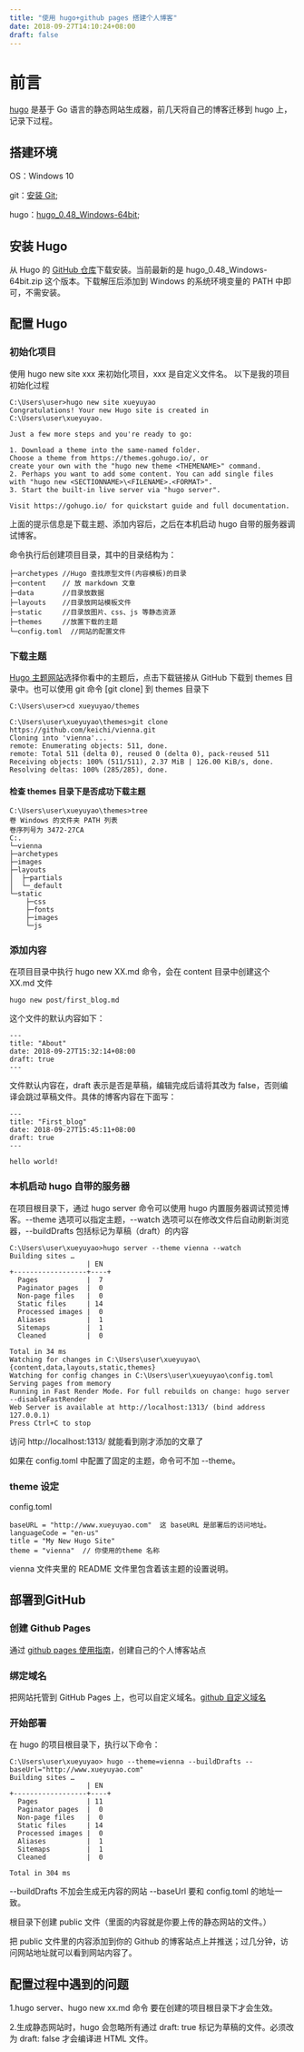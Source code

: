 ```yaml
---
title: "使用 hugo+github pages 搭建个人博客"
date: 2018-09-27T14:10:24+08:00
draft: false
---
```


# 前言

[hugo](https://gohugo.io) 是基于 Go 语言的静态网站生成器，前几天将自己的博客迁移到 hugo 上，记录下过程。

## 搭建环境

OS：Windows 10

git：[安装 Git](https://git-scm.com/downloads/);

hugo：[hugo_0.48_Windows-64bit](https://github.com/gohugoio/hugo/releases);

## 安装 Hugo

从 Hugo 的 [GitHub 仓库]((https://github.com/gohugoio/hugo/releases))下载安装。当前最新的是 hugo_0.48_Windows-64bit.zip 这个版本。下载解压后添加到 Windows 的系统环境变量的 PATH 中即可，不需安装。

## 配置 Hugo

### 初始化项目

使用 hugo new site xxx 来初始化项目，xxx 是自定义文件名。
以下是我的项目初始化过程

    C:\Users\user>hugo new site xueyuyao
    Congratulations! Your new Hugo site is created in C:\Users\user\xueyuyao.

    Just a few more steps and you're ready to go:

    1. Download a theme into the same-named folder.
    Choose a theme from https://themes.gohugo.io/, or
    create your own with the "hugo new theme <THEMENAME>" command.
    2. Perhaps you want to add some content. You can add single files
    with "hugo new <SECTIONNAME>\<FILENAME>.<FORMAT>".
    3. Start the built-in live server via "hugo server".

    Visit https://gohugo.io/ for quickstart guide and full documentation.

上面的提示信息是下载主题、添加内容后，之后在本机启动 hugo 自带的服务器调试博客。

命令执行后创建项目目录，其中的目录结构为：

    ├─archetypes //Hugo 查找原型文件(内容模板)的目录
    ├─content    // 放 markdown 文章
    ├─data       //目录放数据
    ├─layouts    //目录放网站模板文件
    ├─static     //目录放图片、css、js 等静态资源
    ├─themes     //放置下载的主题
    └─config.toml  //网站的配置文件

### 下载主题

[Hugo 主题网站](https://themes.gohugo.io/)选择你看中的主题后，点击下载链接从 GitHub 下载到 themes 目录中。也可以使用 git 命令 [git clone] 到 themes 目录下

    C:\Users\user>cd xueyuyao/themes

    C:\Users\user\xueyuyao\themes>git clone https://github.com/keichi/vienna.git
    Cloning into 'vienna'...
    remote: Enumerating objects: 511, done.
    remote: Total 511 (delta 0), reused 0 (delta 0), pack-reused 511
    Receiving objects: 100% (511/511), 2.37 MiB | 126.00 KiB/s, done.
    Resolving deltas: 100% (285/285), done.

#### 检查 themes 目录下是否成功下载主题

    C:\Users\user\xueyuyao\themes>tree
    卷 Windows 的文件夹 PATH 列表
    卷序列号为 3472-27CA
    C:.
    └─vienna
    ├─archetypes
    ├─images
    ├─layouts
    │  ├─partials
    │  └─_default
    └─static
        ├─css
        ├─fonts
        ├─images
        └─js

### 添加内容

在项目目录中执行 hugo new XX.md 命令，会在 content 目录中创建这个 XX.md 文件

    hugo new post/first_blog.md

这个文件的默认内容如下：

    ---
    title: "About"
    date: 2018-09-27T15:32:14+08:00
    draft: true
    ---

文件默认内容在，draft 表示是否是草稿，编辑完成后请将其改为 false，否则编译会跳过草稿文件。具体的博客内容在下面写：

    ---
    title: "First_blog"
    date: 2018-09-27T15:45:11+08:00
    draft: true
    ---

    hello world!

### 本机启动 hugo 自带的服务器

在项目根目录下，通过 hugo server 命令可以使用 hugo 内置服务器调试预览博客。--theme 选项可以指定主题，--watch 选项可以在修改文件后自动刷新浏览器，--buildDrafts 包括标记为草稿（draft）的内容

    C:\Users\user\xueyuyao>hugo server --theme vienna --watch
    Building sites …
                       | EN
    +------------------+----+
      Pages            |  7
      Paginator pages  |  0
      Non-page files   |  0
      Static files     | 14
      Processed images |  0
      Aliases          |  1
      Sitemaps         |  1
      Cleaned          |  0

    Total in 34 ms
    Watching for changes in C:\Users\user\xueyuyao\{content,data,layouts,static,themes}
    Watching for config changes in C:\Users\user\xueyuyao\config.toml
    Serving pages from memory
    Running in Fast Render Mode. For full rebuilds on change: hugo server --disableFastRender
    Web Server is available at http://localhost:1313/ (bind address 127.0.0.1)
    Press Ctrl+C to stop

访问 http://localhost:1313/ 就能看到刚才添加的文章了

如果在 config.toml 中配置了固定的主题，命令可不加 --theme。

### theme 设定

config.toml

    baseURL = "http://www.xueyuyao.com"  这 baseURL 是部署后的访问地址。
    languageCode = "en-us"
    title = "My New Hugo Site"
    theme = "vienna"  // 你使用的theme 名称

vienna 文件夹里的 README 文件里包含着该主题的设置说明。

## 部署到GitHub

### 创建 Github Pages

通过 [github pages 使用指南](https://pages.github.com/)，创建自己的个人博客站点

### 绑定域名

把网站托管到 GitHub Pages 上，也可以自定义域名。[github 自定义域名](https://www.xueyuyao.com/2018/05/29/2018-05-29-githubcustomdomain/)

### 开始部署

在 hugo 的项目根目录下，执行以下命令：

    C:\Users\user\xueyuyao> hugo --theme=vienna --buildDrafts --baseUrl="http://www.xueyuyao.com"
    Building sites …
                       | EN
    +------------------+----+
      Pages            | 11
      Paginator pages  |  0
      Non-page files   |  0
      Static files     | 14
      Processed images |  0
      Aliases          |  1
      Sitemaps         |  1
      Cleaned          |  0

    Total in 304 ms

--buildDrafts 不加会生成无内容的网站
--baseUrl 要和 config.toml 的地址一致。

根目录下创建 public 文件（里面的内容就是你要上传的静态网站的文件。）

把 public 文件里的内容添加到你的 Github 的博客站点上并推送；过几分钟，访问网站地址就可以看到网站内容了。

## 配置过程中遇到的问题

1.hugo server、hugo new xx.md 命令 要在创建的项目根目录下才会生效。

2.生成静态网站时，hugo 会忽略所有通过 draft: true 标记为草稿的文件。必须改为 draft: false 才会编译进 HTML 文件。
